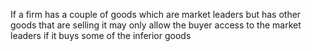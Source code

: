 If a firm has a couple of goods which are market leaders but has other goods that are selling it may only allow the buyer access to the market leaders if it buys some of the inferior goods